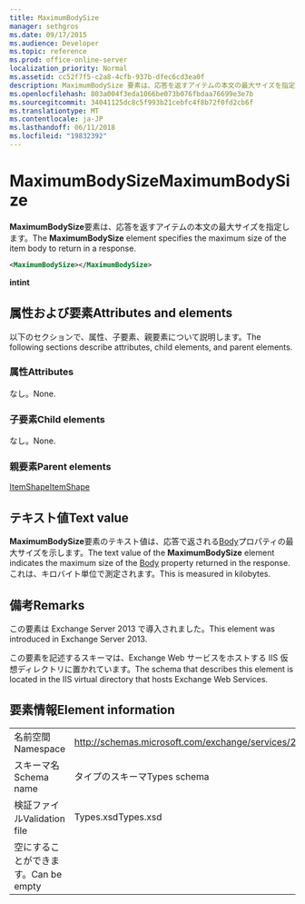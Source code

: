 ```yaml
---
title: MaximumBodySize
manager: sethgros
ms.date: 09/17/2015
ms.audience: Developer
ms.topic: reference
ms.prod: office-online-server
localization_priority: Normal
ms.assetid: cc52f7f5-c2a8-4cfb-937b-dfec6cd3ea0f
description: MaximumBodySize 要素は、応答を返すアイテムの本文の最大サイズを指定します。
ms.openlocfilehash: 803a004f3eda1066be073b076fbdaa76699e3e7b
ms.sourcegitcommit: 34041125dc8c5f993b21cebfc4f8b72f0fd2cb6f
ms.translationtype: MT
ms.contentlocale: ja-JP
ms.lasthandoff: 06/11/2018
ms.locfileid: "19832392"
---
```

# <a name="maximumbodysize"></a><span data-ttu-id="cce83-103">MaximumBodySize</span><span class="sxs-lookup"><span data-stu-id="cce83-103">MaximumBodySize</span></span>

<span data-ttu-id="cce83-104">**MaximumBodySize**要素は、応答を返すアイテムの本文の最大サイズを指定します。</span><span class="sxs-lookup"><span data-stu-id="cce83-104">The **MaximumBodySize** element specifies the maximum size of the item body to return in a response.</span></span> 
  
```XML
<MaximumBodySize></MaximumBodySize>
```

 <span data-ttu-id="cce83-105">**int**</span><span class="sxs-lookup"><span data-stu-id="cce83-105">**int**</span></span>
## <a name="attributes-and-elements"></a><span data-ttu-id="cce83-106">属性および要素</span><span class="sxs-lookup"><span data-stu-id="cce83-106">Attributes and elements</span></span>

<span data-ttu-id="cce83-107">以下のセクションで、属性、子要素、親要素について説明します。</span><span class="sxs-lookup"><span data-stu-id="cce83-107">The following sections describe attributes, child elements, and parent elements.</span></span>
  
### <a name="attributes"></a><span data-ttu-id="cce83-108">属性</span><span class="sxs-lookup"><span data-stu-id="cce83-108">Attributes</span></span>

<span data-ttu-id="cce83-109">なし。</span><span class="sxs-lookup"><span data-stu-id="cce83-109">None.</span></span>
  
### <a name="child-elements"></a><span data-ttu-id="cce83-110">子要素</span><span class="sxs-lookup"><span data-stu-id="cce83-110">Child elements</span></span>

<span data-ttu-id="cce83-111">なし。</span><span class="sxs-lookup"><span data-stu-id="cce83-111">None.</span></span>
  
### <a name="parent-elements"></a><span data-ttu-id="cce83-112">親要素</span><span class="sxs-lookup"><span data-stu-id="cce83-112">Parent elements</span></span>

[<span data-ttu-id="cce83-113">ItemShape</span><span class="sxs-lookup"><span data-stu-id="cce83-113">ItemShape</span></span>](itemshape.md)
  
## <a name="text-value"></a><span data-ttu-id="cce83-114">テキスト値</span><span class="sxs-lookup"><span data-stu-id="cce83-114">Text value</span></span>

<span data-ttu-id="cce83-115">**MaximumBodySize**要素のテキスト値は、応答で返される[Body](body.md)プロパティの最大サイズを示します。</span><span class="sxs-lookup"><span data-stu-id="cce83-115">The text value of the **MaximumBodySize** element indicates the maximum size of the [Body](body.md) property returned in the response.</span></span> <span data-ttu-id="cce83-116">これは、キロバイト単位で測定されます。</span><span class="sxs-lookup"><span data-stu-id="cce83-116">This is measured in kilobytes.</span></span> 
  
## <a name="remarks"></a><span data-ttu-id="cce83-117">備考</span><span class="sxs-lookup"><span data-stu-id="cce83-117">Remarks</span></span>

<span data-ttu-id="cce83-118">この要素は Exchange Server 2013 で導入されました。</span><span class="sxs-lookup"><span data-stu-id="cce83-118">This element was introduced in Exchange Server 2013.</span></span>
  
<span data-ttu-id="cce83-119">この要素を記述するスキーマは、Exchange Web サービスをホストする IIS 仮想ディレクトリに置かれています。</span><span class="sxs-lookup"><span data-stu-id="cce83-119">The schema that describes this element is located in the IIS virtual directory that hosts Exchange Web Services.</span></span>
  
## <a name="element-information"></a><span data-ttu-id="cce83-120">要素情報</span><span class="sxs-lookup"><span data-stu-id="cce83-120">Element information</span></span>

|||
|:-----|:-----|
|<span data-ttu-id="cce83-121">名前空間</span><span class="sxs-lookup"><span data-stu-id="cce83-121">Namespace</span></span>  <br/> |http://schemas.microsoft.com/exchange/services/2006/types  <br/> |
|<span data-ttu-id="cce83-122">スキーマ名</span><span class="sxs-lookup"><span data-stu-id="cce83-122">Schema name</span></span>  <br/> |<span data-ttu-id="cce83-123">タイプのスキーマ</span><span class="sxs-lookup"><span data-stu-id="cce83-123">Types schema</span></span>  <br/> |
|<span data-ttu-id="cce83-124">検証ファイル</span><span class="sxs-lookup"><span data-stu-id="cce83-124">Validation file</span></span>  <br/> |<span data-ttu-id="cce83-125">Types.xsd</span><span class="sxs-lookup"><span data-stu-id="cce83-125">Types.xsd</span></span>  <br/> |
|<span data-ttu-id="cce83-126">空にすることができます。</span><span class="sxs-lookup"><span data-stu-id="cce83-126">Can be empty</span></span>  <br/> ||
   

